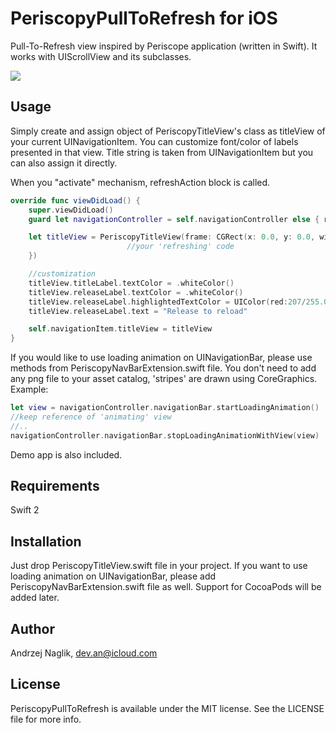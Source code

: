 # PeriscopyPullToRefresh for iOS

Pull-To-Refresh view inspired by Periscope application (written in Swift). It works with UIScrollView and its subclasses.

![](https://raw.github.com/anaglik/PeriscopyPullToRefresh/master/example-pull.gif)

## Usage

Simply create and assign object of PeriscopyTitleView's class as titleView of your current UINavigationItem. 
You can customize font/color of labels presented in that view. Title string is taken from UINavigationItem but you can also assign it directly. 

When you "activate" mechanism, refreshAction block is called.

```swift
override func viewDidLoad() {
    super.viewDidLoad()
    guard let navigationController = self.navigationController else { return }

    let titleView = PeriscopyTitleView(frame: CGRect(x: 0.0, y: 0.0, width: 160.0, height: navigationController.navigationBar.frame.height), attachToScrollView: tableView, refreshAction: {  
	  					  //your 'refreshing' code 
	})

	//customization
	titleView.titleLabel.textColor = .whiteColor()
	titleView.releaseLabel.textColor = .whiteColor()
	titleView.releaseLabel.highlightedTextColor = UIColor(red:207/255.0, green:240/255, blue:158/255, alpha:1.0)
	titleView.releaseLabel.text = "Release to reload"

	self.navigationItem.titleView = titleView
}

```
If you would like to use loading animation on UINavigationBar, please use methods from PeriscopyNavBarExtension.swift file.
You don't need to add any png file to your asset catalog, 'stripes' are drawn using CoreGraphics.
Example:

```swift
let view = navigationController.navigationBar.startLoadingAnimation()
//keep reference of 'animating' view
//..
navigationController.navigationBar.stopLoadingAnimationWithView(view)  
```    

Demo app is also included.

## Requirements

Swift 2

## Installation

Just drop PeriscopyTitleView.swift file in your project. If you want to use loading animation on UINavigationBar, please add PeriscopyNavBarExtension.swift file as well.
Support for CocoaPods will be added later.

## Author

Andrzej Naglik, dev.an@icloud.com

## License

PeriscopyPullToRefresh is available under the MIT license. See the LICENSE file for more info.
